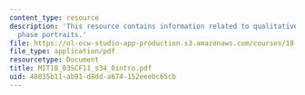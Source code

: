```yaml
---
content_type: resource
description: 'This resource contains information related to qualitative behavior:
  phase portraits.'
file: https://ol-ocw-studio-app-production.s3.amazonaws.com/courses/18-03sc-differential-equations-fall-2011/40835b11ab91d8dda674152eeebc65cb_MIT18_03SCF11_s34_0intro.pdf
file_type: application/pdf
resourcetype: Document
title: MIT18_03SCF11_s34_0intro.pdf
uid: 40835b11-ab91-d8dd-a674-152eeebc65cb
---
```

